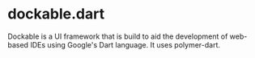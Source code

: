 dockable.dart
=============

Dockable is a UI framework that is build to aid the development of web-based IDEs using Google's Dart language. It uses polymer-dart.

